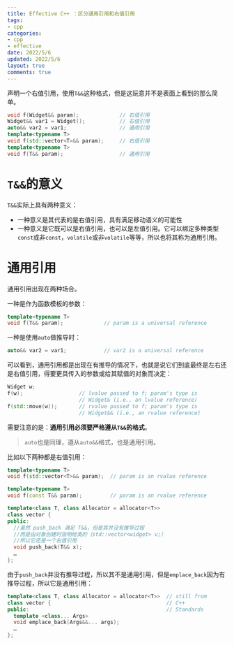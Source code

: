 ```yaml
---
title: Effective C++ ：区分通用引用和右值引用
tags: 
- cpp
categories:
- cpp
- effective
date: 2022/5/6
updated: 2022/5/6
layout: true
comments: true
---
```


声明一个右值引用，使用`T&&`这种格式，但是这玩意并不是表面上看到的那么简单。
```cpp
void f(Widget&& param);             // 右值引用
Widget&& var1 = Widget();           // 右值引用
auto&& var2 = var1;                 // 通用引用
template<typename T>
void f(std::vector<T>&& param);     // 右值引用
template<typename T>
void f(T&& param);                  // 通用引用
```
<!--more-->

# `T&&`的意义

`T&&`实际上具有两种意义：

- 一种意义是其代表的是右值引用，具有满足移动语义的可能性
- 一种意义是它既可以是右值引用，也可以是左值引用。它可以绑定多种类型`const`或非`const`，`volatile`或非`volatile`等等，所以也将其称为通用引用。

# 通用引用

通用引用出现在两种场合。

一种是作为函数模板的参数：

```cpp
template<typename T>
void f(T&& param);             // param is a universal reference
```

一种是使用`auto`做推导时：

```cpp
auto&& var2 = var1;            // var2 is a universal reference
```

可以看到，通用引用都是出现在有推导的情况下，也就是说它们到底最终是左右还是右值引用，得要更具传入的参数或给其赋值的对象而决定：

```cpp
Widget w;
f(w);                  // lvalue passed to f; param's type is
                       // Widget& (i.e., an lvalue reference)
f(std::move(w));       // rvalue passed to f; param's type is
                       // Widget&& (i.e., an rvalue reference)
```

需要注意的是：**通用引用必须要严格遵从`T&&`的格式**。
> `auto`也是同理，遵从`auto&&`格式，也是通用引用。

比如以下两种都是右值引用：

```cpp
template<typename T>
void f(std::vector<T>&& param);  // param is an rvalue reference

template<typename T>
void f(const T&& param);         // param is an rvalue reference

template<class T, class Allocator = allocator<T>>  
class vector {                                     
public:
  //虽然 push_back 满足 T&&，但是其并没有推导过程
  //而是由对象创建时指明给类的（std::vector<widget> v;）
  //所以它还是一个右值引用
  void push_back(T&& x);
  …
};
```

由于`push_back`并没有推导过程，所以其不是通用引用，但是`emplace_back`因为有推导过程，所以它是通用引用：

```cpp
template<class T, class Allocator = allocator<T>>  // still from
class vector {                                     // C++
public:                                            // Standards
  template <class... Args>
  void emplace_back(Args&&... args);
  …
};
```